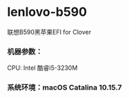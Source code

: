 # lenlovo-b590
联想B590黑苹果EFI for Clover

### 机器参数：

CPU: Intel 酷睿i5-3230M

### 系统环境：macOS Catalina 10.15.7

